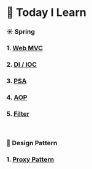 # :blue_book: Today I Learn

### :sunny: Spring

### 1. [Web MVC](https://github.com/woo-cher/spring-til/blob/master/til/spring/01_web_mvc.md)
### 2. [DI / IOC](https://github.com/woo-cher/spring-til/blob/master/til/spring/02_di_ioc.md)
### 3. [PSA](https://github.com/woo-cher/spring-til/blob/master/til/spring/03_psa.md)
### 4. [AOP](https://github.com/woo-cher/spring-til/blob/master/til/spring/04_aop.md)
### 5. [Filter](https://github.com/woo-cher/spring-til/blob/master/til/spring/05_filter.md)

<br>

### :hammer: Design Pattern

### 1. [Proxy Pattern](https://github.com/woo-cher/spring-til/blob/master/til/design_pattern/01_proxy.md)
